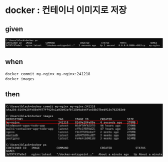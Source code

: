
# docker : 컨테이너 이미지로 저장

## given

![img_45.png](..%2F..%2Fimages%2Fimg_45.png)

## when

```
docker commit my-nginx my-nginx:241218
docker images
```

## then

![img_46.png](..%2F..%2Fimages%2Fimg_46.png)
